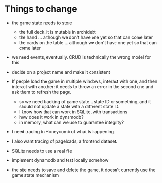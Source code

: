 # Things to change

- the game state needs to store

  - the full deck. it is mutable in archidekt
  - the hand ... although we don't have one yet so that can come later
  - the cards on the table ... although we don't have one yet so that can come later

- we need events, eventually. CRUD is technically the wrong model for this

- decide on a project name and make it consistent

- If people load the game in multiple windows, interact with one, and then interact with another: it needs to throw an error in the second one and ask them to refresh the page.

  - so we need tracking of game state... state ID or something, and it should not update a state with a different state ID.
  - I know how that can work in SQLite, with transactions
  - how does it work in dynamodb?
  - in memory, what can we use to guarantee integrity?

- I need tracing in Honeycomb of what is happening

- I also want tracing of pageloads, a frontend dataset.

- SQLite needs to use a real file

- implement dynamodb and test locally somehow

- the site needs to save and delete the game, it doesn't currently use the game state mechanism
